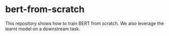 # bert-from-scratch
This repository shows how to train BERT from scratch. We also leverage the learnt model on a downstream task.
